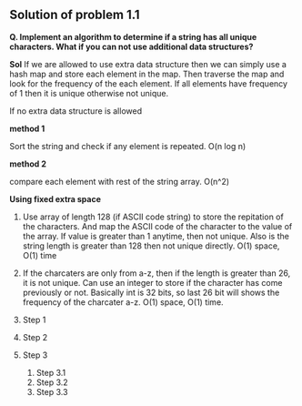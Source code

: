 ## Solution of problem 1.1

**Q. Implement an algorithm to determine if a string has all unique characters. What if you can not use additional data structures?**

**Sol** 
If we are allowed to use extra data structure then we can simply use a hash map and store each element in the map. Then traverse the map and look for the frequency of the each element. If all elements have frequency of 1 then it is unique otherwise not unique. 

If no extra data structure is allowed 

**method 1** 

Sort the string and check if any element is repeated. 
O(n log n)

**method 2** 

compare each element with rest of the string array. 
O(n^2)

**Using fixed extra space**
1. Use array of length 128 (if ASCII code string) to store the repitation of the characters. And map the ASCII code of the character to the value of the array. If value is greater than 1 anytime, then not unique. Also is the string length is greater than 128 then not unique directly. O(1) space, O(1) time 
2. If the charcaters are only from a-z, then if the length is greater than 26, it is not unique. Can use an integer to store if the character has come previously or not. Basically int is 32 bits, so last 26 bit will shows the frequency of the charcater a-z. O(1) space, O(1) time.

1. Step 1
2. Step 2
3. Step 3
   1. Step 3.1
   2. Step 3.2
   3. Step 3.3
